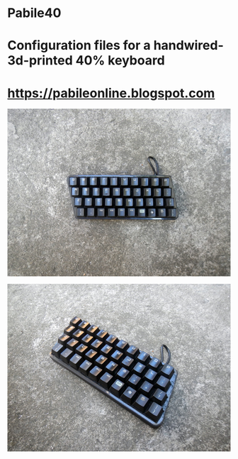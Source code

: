# Pabile40
# Configuration files for a handwired-3d-printed 40% keyboard
# https://pabileonline.blogspot.com

![prototype photo1](https://github.com/pabile/Pabile40/blob/master/_bak/web-DSCN8966.jpg)

![prototype photo2](https://github.com/pabile/Pabile40/blob/master/_bak/web-DSCN8968.jpg)

